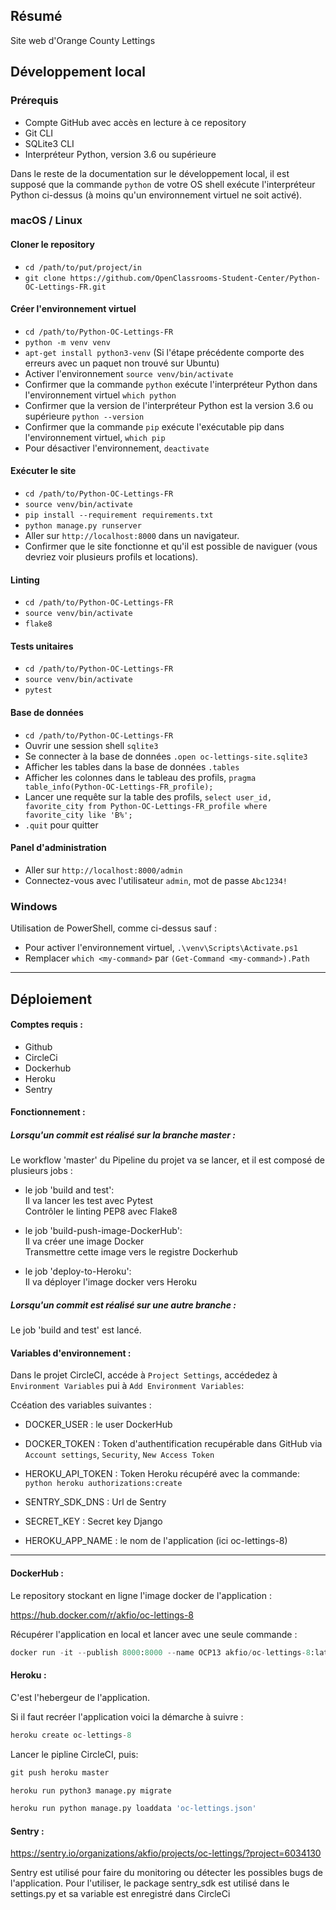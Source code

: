 ## Résumé

Site web d'Orange County Lettings

## Développement local

### Prérequis

- Compte GitHub avec accès en lecture à ce repository
- Git CLI
- SQLite3 CLI
- Interpréteur Python, version 3.6 ou supérieure

Dans le reste de la documentation sur le développement local, il est supposé que la commande `python` de votre OS shell exécute l'interpréteur Python ci-dessus (à moins qu'un environnement virtuel ne soit activé).

### macOS / Linux

#### Cloner le repository

- `cd /path/to/put/project/in`
- `git clone https://github.com/OpenClassrooms-Student-Center/Python-OC-Lettings-FR.git`

#### Créer l'environnement virtuel

- `cd /path/to/Python-OC-Lettings-FR`
- `python -m venv venv`
- `apt-get install python3-venv` (Si l'étape précédente comporte des erreurs avec un paquet non trouvé sur Ubuntu)
- Activer l'environnement `source venv/bin/activate`
- Confirmer que la commande `python` exécute l'interpréteur Python dans l'environnement virtuel
`which python`
- Confirmer que la version de l'interpréteur Python est la version 3.6 ou supérieure `python --version`
- Confirmer que la commande `pip` exécute l'exécutable pip dans l'environnement virtuel, `which pip`
- Pour désactiver l'environnement, `deactivate`

#### Exécuter le site

- `cd /path/to/Python-OC-Lettings-FR`
- `source venv/bin/activate`
- `pip install --requirement requirements.txt`
- `python manage.py runserver`
- Aller sur `http://localhost:8000` dans un navigateur.
- Confirmer que le site fonctionne et qu'il est possible de naviguer (vous devriez voir plusieurs profils et locations).

#### Linting

- `cd /path/to/Python-OC-Lettings-FR`
- `source venv/bin/activate`
- `flake8`

#### Tests unitaires

- `cd /path/to/Python-OC-Lettings-FR`
- `source venv/bin/activate`
- `pytest`

#### Base de données

- `cd /path/to/Python-OC-Lettings-FR`
- Ouvrir une session shell `sqlite3`
- Se connecter à la base de données `.open oc-lettings-site.sqlite3`
- Afficher les tables dans la base de données `.tables`
- Afficher les colonnes dans le tableau des profils, `pragma table_info(Python-OC-Lettings-FR_profile);`
- Lancer une requête sur la table des profils, `select user_id, favorite_city from
  Python-OC-Lettings-FR_profile where favorite_city like 'B%';`
- `.quit` pour quitter

#### Panel d'administration

- Aller sur `http://localhost:8000/admin`
- Connectez-vous avec l'utilisateur `admin`, mot de passe `Abc1234!`

### Windows

Utilisation de PowerShell, comme ci-dessus sauf :

- Pour activer l'environnement virtuel, `.\venv\Scripts\Activate.ps1` 
- Remplacer `which <my-command>` par `(Get-Command <my-command>).Path`

-----------------------------------------------------------------------------------------------------------

## Déploiement


#### Comptes requis :

- Github
- CircleCi
- Dockerhub
- Heroku
- Sentry

#### Fonctionnement : 

##### Lorsqu'un commit est réalisé sur la branche master :

Le workflow 'master' du Pipeline du projet va se lancer, et il est composé de plusieurs jobs :  

- le job 'build and test':  
Il va lancer les test avec Pytest  
Contrôler le linting PEP8 avec Flake8  

- le job 'build-push-image-DockerHub':  
Il va créer une image Docker  
Transmettre cette image vers le registre Dockerhub  

- le job 'deploy-to-Heroku':  
Il va déployer l'image docker vers Heroku  


##### Lorsqu'un commit est réalisé sur une autre branche :

Le job 'build and test' est lancé.

#### Variables d'environnement :

Dans le projet CircleCI, accéde à `Project Settings`, accédedez à `Environment Variables` pui à `Add Environment Variables`:

Ccéation des variables suivantes :

 - DOCKER_USER : le user DockerHub
  
 - DOCKER_TOKEN : Token d'authentification recupérable dans GitHub via `Account settings`, `Security`, `New Access Token`
 
 -  HEROKU_API_TOKEN : Token Heroku récupéré avec la commande: ```python heroku authorizations:create```
 
 -  SENTRY_SDK_DNS : Url de Sentry 
 
 -  SECRET_KEY : Secret key Django
 
 -  HEROKU_APP_NAME : le nom de l'application (ici oc-lettings-8)


--------------------------------------------------------------------------------------------------------------

#### DockerHub : 

Le repository stockant en ligne l'image docker de l'application :  

https://hub.docker.com/r/akfio/oc-lettings-8   

Récupérer l'application en local et lancer avec une seule commande :  

```python
docker run -it --publish 8000:8000 --name OCP13 akfio/oc-lettings-8:latest
```

#### Heroku :  

C'est l'hebergeur de l'application.  

Si il faut recréer l'application voici la démarche à suivre :  

```python
heroku create oc-lettings-8
```
Lancer le pipline CircleCI, 
puis:
```python
git push heroku master

heroku run python3 manage.py migrate

heroku run python manage.py loaddata 'oc-lettings.json'
```


#### Sentry : 

https://sentry.io/organizations/akfio/projects/oc-lettings/?project=6034130  

Sentry est utilisé pour faire du monitoring ou détecter les possibles bugs de l'application.
Pour l'utiliser, le package sentry_sdk est utilisé dans le settings.py et sa variable est enregistré dans CircleCi




